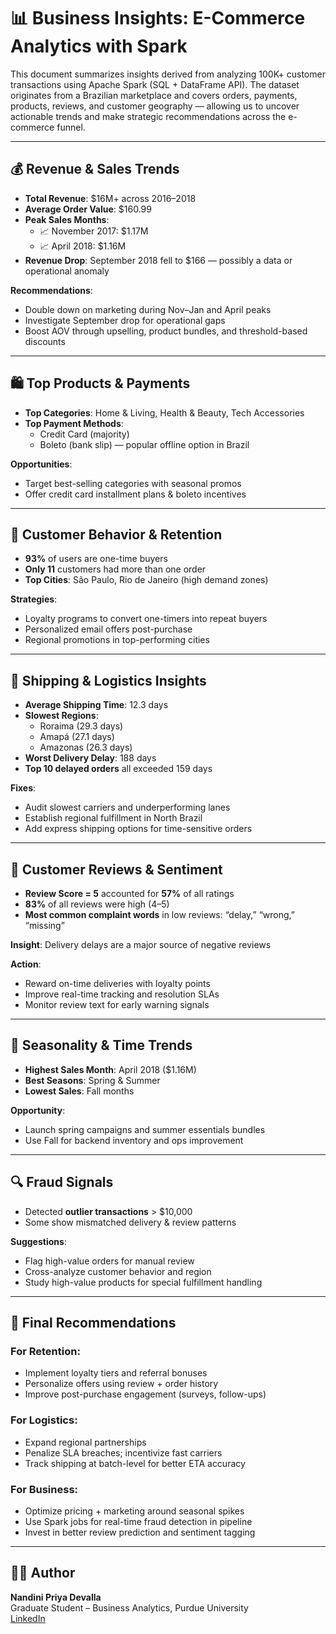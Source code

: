 # 📊 Business Insights: E-Commerce Analytics with Spark

This document summarizes insights derived from analyzing 100K+ customer transactions using Apache Spark (SQL + DataFrame API). The dataset originates from a Brazilian marketplace and covers orders, payments, products, reviews, and customer geography — allowing us to uncover actionable trends and make strategic recommendations across the e-commerce funnel.

---

## 💰 Revenue & Sales Trends

- **Total Revenue**: $16M+ across 2016–2018
- **Average Order Value**: $160.99
- **Peak Sales Months**:
  - 📈 November 2017: $1.17M
  - 📈 April 2018: $1.16M
- **Revenue Drop**: September 2018 fell to $166 — possibly a data or operational anomaly

**Recommendations**:
- Double down on marketing during Nov–Jan and April peaks  
- Investigate September drop for operational gaps  
- Boost AOV through upselling, product bundles, and threshold-based discounts

---

## 🛍️ Top Products & Payments

- **Top Categories**: Home & Living, Health & Beauty, Tech Accessories
- **Top Payment Methods**:
  - Credit Card (majority)
  - Boleto (bank slip) — popular offline option in Brazil

**Opportunities**:
- Target best-selling categories with seasonal promos  
- Offer credit card installment plans & boleto incentives  

---

## 👥 Customer Behavior & Retention

- **93%** of users are one-time buyers  
- **Only 11** customers had more than one order
- **Top Cities**: São Paulo, Rio de Janeiro (high demand zones)

**Strategies**:
- Loyalty programs to convert one-timers into repeat buyers  
- Personalized email offers post-purchase  
- Regional promotions in top-performing cities  

---

## 🚚 Shipping & Logistics Insights

- **Average Shipping Time**: 12.3 days
- **Slowest Regions**:  
  - Roraima (29.3 days)  
  - Amapá (27.1 days)  
  - Amazonas (26.3 days)
- **Worst Delivery Delay**: 188 days  
- **Top 10 delayed orders** all exceeded 159 days

**Fixes**:
- Audit slowest carriers and underperforming lanes  
- Establish regional fulfillment in North Brazil  
- Add express shipping options for time-sensitive orders  

---

## 🌟 Customer Reviews & Sentiment

- **Review Score = 5** accounted for **57%** of all ratings  
- **83%** of all reviews were high (4–5)  
- **Most common complaint words** in low reviews: “delay,” “wrong,” “missing”

**Insight**: Delivery delays are a major source of negative reviews

**Action**:
- Reward on-time deliveries with loyalty points  
- Improve real-time tracking and resolution SLAs  
- Monitor review text for early warning signals  

---

## 📅 Seasonality & Time Trends

- **Highest Sales Month**: April 2018 ($1.16M)  
- **Best Seasons**: Spring & Summer  
- **Lowest Sales**: Fall months

**Opportunity**:
- Launch spring campaigns and summer essentials bundles  
- Use Fall for backend inventory and ops improvement  

---

## 🔍 Fraud Signals

- Detected **outlier transactions** > $10,000  
- Some show mismatched delivery & review patterns

**Suggestions**:
- Flag high-value orders for manual review  
- Cross-analyze customer behavior and region  
- Study high-value products for special fulfillment handling  

---

## 🎯 Final Recommendations

### For Retention:
- Implement loyalty tiers and referral bonuses  
- Personalize offers using review + order history  
- Improve post-purchase engagement (surveys, follow-ups)

### For Logistics:
- Expand regional partnerships  
- Penalize SLA breaches; incentivize fast carriers  
- Track shipping at batch-level for better ETA accuracy

### For Business:
- Optimize pricing + marketing around seasonal spikes  
- Use Spark jobs for real-time fraud detection in pipeline  
- Invest in better review prediction and sentiment tagging

---

## 👩‍💻 Author

**Nandini Priya Devalla**  
Graduate Student – Business Analytics, Purdue University  
[LinkedIn](https://www.linkedin.com/in/nandini-devalla)
